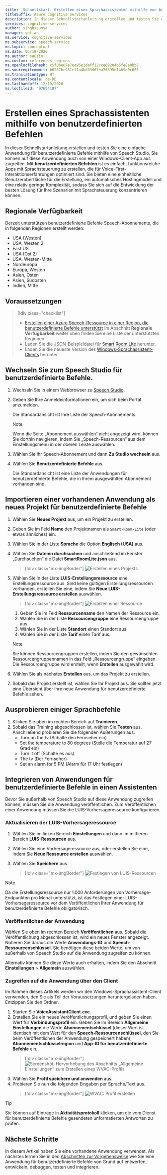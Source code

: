 ```yaml
---
title: 'Schnellstart: Erstellen eines Sprachassistenten mithilfe von benutzerdefinierten Befehlen'
titleSuffix: Azure Cognitive Services
description: In dieser Schnellstartanleitung erstellen und testen Sie eine einfache Anwendung für benutzerdefinierte Befehle mithilfe von Speech Studio.
services: cognitive-services
author: singhsaumya
manager: yetian
ms.service: cognitive-services
ms.subservice: speech-service
ms.topic: conceptual
ms.date: 06/18/2020
ms.author: sausin
ms.custom: references_regions
ms.openlocfilehash: c5f8be87e7ee95e1deff12cce09204b5fe8a0bb7
ms.sourcegitcommit: b6267bc931ef1a4bd33d67ba76895e14b9d0c661
ms.translationtype: HT
ms.contentlocale: de-DE
ms.lasthandoff: 12/19/2020
ms.locfileid: "97694187"
---
```

# <a name="create-a-voice-assistant-using-custom-commands"></a>Erstellen eines Sprachassistenten mithilfe von benutzerdefinierten Befehlen

In dieser Schnellstartanleitung erstellen und testen Sie eine einfache Anwendung für benutzerdefinierte Befehle mithilfe von Speech Studio. Sie können auf diese Anwendung auch von einer Windows-Client-App aus zugreifen. Mit **benutzerdefinierten Befehlen** ist es einfach, funktionsreiche Apps mit Sprachsteuerung zu erstellen, die für Voice-First-Interaktionserfahrungen optimiert sind. Sie bieten eine einheitliche Benutzeroberfläche für die Erstellung, ein automatisches Hostingmodell und eine relativ geringe Komplexität, sodass Sie sich auf die Entwicklung der besten Lösung für Ihre Szenarien mit Sprachsteuerung konzentrieren können.

## <a name="region-availability"></a>Regionale Verfügbarkeit
Derzeit unterstützen benutzerdefinierte Befehle Speech-Abonnements, die in folgenden Regionen erstellt werden:
* USA (Westen)
* USA, Westen 2
* East US
* USA (Ost 2)
* USA, Westen-Mitte
* Nordeuropa
* Europa, Westen
* Asien, Osten
* Asien, Südosten
* Indien, Mitte

## <a name="prerequisites"></a>Voraussetzungen

> [!div class="checklist"]
> * <a href="https://ms.portal.azure.com/#create/Microsoft.CognitiveServicesSpeechServices" target="_blank">Erstellen einer Azure Speech-Ressource in einer Region, die benutzerdefinierte Befehle unterstützt<span class="docon docon-navigate-external x-hidden-focus"></span></a> Im Abschnitt **Regionale Verfügbarkeit** weiter oben finden Sie eine Liste der unterstützten Regionen.
> * Laden Sie die JSON-Beispieldatei für [Smart Room Lite](https://aka.ms/speech/cc-quickstart) herunter.
> * Laden Sie die neueste Version des [Windows-Sprachassistent-Clients](https://aka.ms/speech/va-samples-wvac) herunter.

## <a name="go-to-the-speech-studio-for-custom-commands"></a>Wechseln Sie zum Speech Studio für benutzerdefinierte Befehle.

1. Wechseln Sie in einem Webbrowser zu [Speech Studio](https://speech.microsoft.com/).
1. Geben Sie Ihre Anmeldeinformationen ein, um sich beim Portal anzumelden.

   Die Standardansicht ist Ihre Liste der Speech-Abonnements.
   > [!NOTE]
   > Wenn die Seite „Abonnement auswählen“ nicht angezeigt wird, können Sie dorthin navigieren, indem Sie „Speech-Ressourcen“ aus dem Einstellungsmenü in der oberen Leiste auswählen.

1. Wählen Sie Ihr Speech-Abonnement und dann **Zu Studio wechseln** aus.
1. Wählen Sie **Benutzerdefinierte Befehle** aus.

   Die Standardansicht ist eine Liste der Anwendungen für benutzerdefinierte Befehle, die in Ihrem ausgewählten Abonnement vorhanden sind.

## <a name="import-an-existing-application-as-a-new-custom-commands-project"></a>Importieren einer vorhandenen Anwendung als neues Projekt für benutzerdefinierte Befehle

1. Wählen Sie **Neues Projekt** aus, um ein Projekt zu erstellen.

1. Geben Sie im Feld **Name** den Projektnamen als `Smart-Room-Lite` (oder etwas ähnliches) ein.
1. Wählen Sie in der Liste **Sprache** die Option **Englisch (USA)** aus.
1. Wählen Sie **Dateien durchsuchen** und anschließend im Fenster „Durchsuchen“ die Datei **SmartRoomLite.json** aus.

    > [!div class="mx-imgBorder"]
    > ![Erstellen eines Projekts](media/custom-commands/import-project.png)

1.  Wählen Sie in der Liste **LUIS-Erstellungsressource** eine Erstellungsressource aus. Sind keine gültigen Erstellungsressourcen vorhanden, erstellen Sie eine, indem Sie **Neue LUIS-Erstellungsressource erstellen** auswählen.

    > [!div class="mx-imgBorder"]
    > ![Erstellen einer Ressource](media/custom-commands/create-new-luis-resource.png)
    
    
    1. Geben Sie im Feld **Ressourcenname** den Namen der Ressource ein.
    1. Wählen Sie in der Liste **Ressourcengruppe** eine Ressourcengruppe aus.
    1. Wählen Sie in der Liste **Standort** einen Standort aus.
    1. Wählen Sie in der Liste **Tarif** einen Tarif aus.
    
    
    > [!NOTE]
    > Sie können Ressourcengruppen erstellen, indem Sie den gewünschten Ressourcengruppennamen in das Feld „Ressourcengruppe“ eingeben. Die Ressourcengruppe wird erstellt, wenn **Erstellen** ausgewählt wird.


1. Wählen Sie als nächstes **Erstellen** aus, um das Projekt zu erstellen.
1. Sobald das Projekt erstellt ist, wählen Sie Ihr Projekt aus.
Sie sollten jetzt eine Übersicht über Ihre neue Anwendung für benutzerdefinierte Befehle sehen.

## <a name="try-out-some-voice-commands"></a>Ausprobieren einiger Sprachbefehle
1. Klicken Sie oben im rechten Bereich auf **Trainieren**.
1. Sobald das Training abgeschlossen ist, wählen Sie **Testen** aus. Anschließend probieren Sie die folgenden Äußerungen aus:
    - Turn on the tv (Schalte den Fernseher ein)
    - Set the temperature to 80 degrees (Stelle die Temperatur auf 27 Grad ein)
    - Turn it off (Schalte es aus)
    - The tv (Der Fernseher)
    - Set an alarm for 5 PM (Alarm für 17 Uhr festlegen)

## <a name="integrate-custom-commands-application-in-an-assistant"></a>Integrieren von Anwendungen für benutzerdefinierte Befehle in einen Assistenten
Bevor Sie außerhalb von Speech Studio auf diese Anwendung zugreifen können, müssen Sie die Anwendung veröffentlichen. Zum Veröffentlichen einer Anwendung müssen Sie die LUIS-Vorhersageressource konfigurieren.  

### <a name="update-prediction-luis-resource"></a>Aktualisieren der LUIS-Vorhersageressource


1. Wählen Sie im linken Bereich **Einstellungen** und dann im mittleren Bereich **LUIS-Ressourcen** aus.
1. Wählen Sie eine Vorhersageressource aus, oder erstellen Sie eine, indem Sie **Neue Ressource erstellen** auswählen.
1. Wählen Sie **Speichern** aus.
    
    > [!div class="mx-imgBorder"]
    > ![Festlegen von LUIS-Ressourcen](media/custom-commands/set-luis-resources.png)

> [!NOTE]
> Da die Erstellungsressource nur 1.000 Anforderungen von Vorhersage-Endpunkten pro Monat unterstützt, ist das Festlegen einer LUIS-Vorhersageressource vor dem Veröffentlichen Ihrer Anwendung für benutzerdefinierte Befehle obligatorisch.

### <a name="publish-the-application"></a>Veröffentlichen der Anwendung

Wählen Sie oben im rechten Bereich **Veröffentlichen** aus. Sobald die Veröffentlichung abgeschlossen ist, wird ein neues Fenster angezeigt. Notieren Sie daraus die Werte **Anwendungs-ID** und **Speech-Ressourcenschlüssel**. Sie benötigen diese beiden Werte, um von außerhalb von Speech Studio auf die Anwendung zugreifen zu können.

Alternativ können Sie diese Werte auch erhalten, indem Sie den Abschnitt **Einstellungen** > **Allgemein** auswählen.

### <a name="access-application-from-client"></a>Zugreifen auf die Anwendung über den Client

Im Rahmen dieses Artikels werden wir den Windows-Sprachassistent-Client verwenden, den Sie als Teil der Voraussetzungen heruntergeladen haben. Entzippen Sie den Ordner.
1. Starten Sie **VoiceAssistantClient.exe**.
1. Erstellen Sie ein neues Veröffentlichungsprofil, und geben Sie einen Wert für **Verbindungsprofil** ein. Geben Sie im Bereich **Allgemeine Einstellungen** die Werte **Abonnementschlüssel** (dieser Wert ist identisch mit dem Wert für den **Speech-Ressourcenschlüssel**, den Sie beim Veröffentlichen der Anwendung gespeichert haben), **Abonnementschlüsselregion** und **App-ID für benutzerdefinierte Befehle** ein.
    > [!div class="mx-imgBorder"]
    > ![Screenshot: Hervorhebung des Abschnitts „Allgemeine Einstellungen“ zum Erstellen eines WVAC-Profils](media/custom-commands/create-profile.png)
1. Wählen Sie **Profil speichern und anwenden** aus.
1. Probieren Sie nun die folgenden Eingaben per Sprache/Text aus.
    > [!div class="mx-imgBorder"]
    > ![WVAC: Profil erstellen](media/custom-commands/conversation.png)


> [!TIP]
> Sie können auf Einträge in **Aktivitätsprotokoll** klicken, um die vom Dienst für benutzerdefinierte Befehle gesendeten unformatierten Antworten zu prüfen.

## <a name="next-steps"></a>Nächste Schritte

In diesem Artikel haben Sie eine vorhandene Anwendung verwendet. Als nächstes lernen Sie in den [Abschnitten zur Vorgehensweise](how-to-custom-commands-create-application-with-simple-commands.md) wie Sie eine Anwendung für benutzerdefinierte Befehle von Grund auf entwerfen, entwickeln, debuggen, testen und integrieren.
